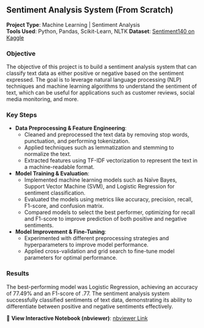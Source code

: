 ## Sentiment Analysis System (From Scratch)

**Project Type**: Machine Learning | Sentiment Analysis  
**Tools Used**: Python, Pandas, Scikit-Learn, NLTK
**Dataset**: [Sentiment140 on Kaggle](https://www.kaggle.com/datasets/kazanova/sentiment140)

### **Objective**  
The objective of this project is to build a sentiment analysis system that can classify text data as either positive or negative based on the sentiment expressed. The goal is to leverage natural language processing (NLP) techniques and machine learning algorithms to understand the sentiment of text, which can be useful for applications such as customer reviews, social media monitoring, and more.

### **Key Steps**
- **Data Preprocessing & Feature Engineering**:
    - Cleaned and preprocessed the text data by removing stop words, punctuation, and performing tokenization.
    - Applied techniques such as lemmatization and stemming to normalize the text.
    - Extracted features using TF-IDF vectorization to represent the text in a machine-readable format.
- **Model Training & Evaluation**:
    - Implemented machine learning models such as Naïve Bayes, Support Vector Machine (SVM), and Logistic Regression for sentiment classification.
    - Evaluated the models using metrics like accuracy, precision, recall, F1-score, and confusion matrix.
    - Compared models to select the best performer, optimizing for recall and F1-score to improve prediction of both positive and negative sentiments.
- **Model Improvement & Fine-Tuning**:
    - Experimented with different preprocessing strategies and hyperparameters to improve model performance.
    - Applied cross-validation and grid search to fine-tune model parameters for optimal performance.

### **Results**  
The best-performing model was Logistic Regression, achieving an accuracy of 77.49% and an F1-score of .77. The sentiment analysis system successfully classified sentiments of text data, demonstrating its ability to differentiate between positive and negative sentiments effectively.

🔗 **View Interactive Notebook (nbviewer)**: [nbviewer Link](https://nbviewer.org/github/christopherFlynn/Sentiment-Analysis-System/blob/main/Sentiment%20Analysis%20System.ipynb)
